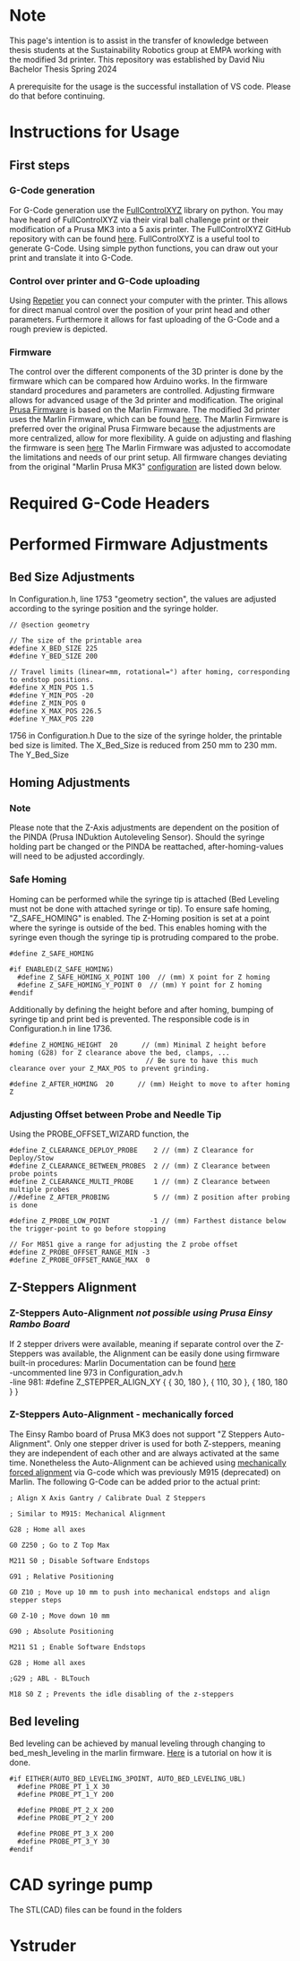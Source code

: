 # Note
This page's intention is to assist in the transfer of knowledge between thesis students at the Sustainability Robotics group at EMPA working with the modified 3d printer.
This repository was established by David Niu Bachelor Thesis Spring 2024

A prerequisite for the usage is the successful installation of VS code. Please do that before continuing.




# Instructions for Usage



## First steps
### G-Code generation 
For G-Code generation use the [FullControlXYZ](https://fullcontrol.xyz/) library on python. You may have heard of FullControlXYZ via their viral ball challenge print or their modification of a Prusa MK3 into a 5 axis printer. The FullControlXYZ GitHub repository with can be found [here](https://github.com/FullControlXYZ/fullcontrol). FullControlXYZ is a useful tool to generate G-Code. Using simple python functions, you can draw out your print and translate it into G-Code.
### Control over printer and G-Code uploading
Using [Repetier](https://www.repetier.com/) you can connect your computer with the printer. This allows for direct manual control over the position of your print head and other parameters. Furthermore it allows for fast uploading of the G-Code and a rough preview is depicted.

### Firmware
The control over the different components of the 3D printer is done by the firmware which can be compared how Arduino works. In the firmware standard procedures and parameters are controlled. Adjusting firmware allows for advanced usage of the 3d printer and modification. The original [Prusa Firmware](https://github.com/prusa3d/Prusa-Firmware) is based on the Marlin Firmware. The modified 3d printer uses the Marlin Firmware, which can be found [here](https://marlinfw.org/). The Marlin Firmware is preferred over the original Prusa Firmware because the adjustments are more centralized, allow for more flexibility. A guide on adjusting and flashing the firmware is seen [here](https://youtu.be/eq_ygvHF29I?si=oBdEPBt3eG3QWW10.)
The Marlin Firmware was adjusted to accomodate the limitations and needs of our print setup. All firmware changes deviating from the original "Marlin Prusa MK3" [configuration](https://github.com/MarlinFirmware/Configurations) are listed down below.


# Required G-Code Headers

# Performed Firmware Adjustments

## Bed Size Adjustments
In Configuration.h, line 1753 "geometry section", the values are adjusted according to the syringe position and the syringe holder.
```
// @section geometry

// The size of the printable area
#define X_BED_SIZE 225
#define Y_BED_SIZE 200

// Travel limits (linear=mm, rotational=°) after homing, corresponding to endstop positions.
#define X_MIN_POS 1.5
#define Y_MIN_POS -20
#define Z_MIN_POS 0
#define X_MAX_POS 226.5
#define Y_MAX_POS 220
```

1756 in Configuration.h 
Due to the size of the syringe holder, the printable bed size is limited. The X_Bed_Size is reduced from 250 mm to 230 mm. The Y_Bed_Size




## Homing Adjustments
### Note
Please note that the Z-Axis adjustments are dependent on the position of the PINDA (Prusa INDuktion Autoleveling Sensor). Should the syringe holding part be changed or the PINDA be reattached, after-homing-values will need to be adjusted accordingly. 
### Safe Homing
Homing can be performed while the syringe tip is attached (Bed Leveling must not be done with attached syringe or tip). To ensure safe homing, "Z_SAFE_HOMING" is enabled. The Z-Homing position is set at a point where the syringe is outside of the bed. This enables homing with the syringe even though the syringe tip is protruding compared to the probe.
```
#define Z_SAFE_HOMING

#if ENABLED(Z_SAFE_HOMING)
  #define Z_SAFE_HOMING_X_POINT 100  // (mm) X point for Z homing
  #define Z_SAFE_HOMING_Y_POINT 0  // (mm) Y point for Z homing
#endif
```
Additionally by defining the height before and after homing, bumping of syringe tip and print bed is prevented. The responsible code is in Configuration.h in line 1736.

```
#define Z_HOMING_HEIGHT  20      // (mm) Minimal Z height before homing (G28) for Z clearance above the bed, clamps, ...
                                  // Be sure to have this much clearance over your Z_MAX_POS to prevent grinding.

#define Z_AFTER_HOMING  20      // (mm) Height to move to after homing Z
```
### Adjusting Offset between Probe and Needle Tip
Using the PROBE_OFFSET_WIZARD function, the 




```
#define Z_CLEARANCE_DEPLOY_PROBE    2 // (mm) Z Clearance for Deploy/Stow
#define Z_CLEARANCE_BETWEEN_PROBES  2 // (mm) Z Clearance between probe points
#define Z_CLEARANCE_MULTI_PROBE     1 // (mm) Z Clearance between multiple probes
//#define Z_AFTER_PROBING           5 // (mm) Z position after probing is done

#define Z_PROBE_LOW_POINT          -1 // (mm) Farthest distance below the trigger-point to go before stopping

// For M851 give a range for adjusting the Z probe offset
#define Z_PROBE_OFFSET_RANGE_MIN -3
#define Z_PROBE_OFFSET_RANGE_MAX  0
```

## Z-Steppers Alignment

### Z-Steppers Auto-Alignment *not possible using Prusa Einsy Rambo Board*
If 2 stepper drivers were available, meaning if separate control over the Z-Steppers was available, the Alignment can be easily done using firmware built-in procedures:
Marlin Documentation can be found [here](https://marlinfw.org/docs/configuration/configuration.html#z-steppers-auto-alignment)  
-uncommented line 973 in Configuration_adv.h  
-line 981: #define Z_STEPPER_ALIGN_XY { {  30, 180 }, { 110,  30 }, { 180, 180 } }
### Z-Steppers Auto-Alignment - mechanically forced
The Einsy Rambo board of Prusa MK3 does not support "Z Steppers Auto-Alignment". Only one stepper driver is used for both Z-steppers, meaning they are independent of each other and are always activated at the same time.
Nonetheless the Auto-Alignment can be achieved using [mechanically forced alignment](https://www.reddit.com/r/ender3v2/comments/oy0sct/comment/h7pttyc/?utm_source=share&utm_medium=web2x&context=3) via G-code which was previously M915 (deprecated) on Marlin. The following G-Code can be added prior to the actual print:

```
; Align X Axis Gantry / Calibrate Dual Z Steppers

; Similar to M915: Mechanical Alignment

G28 ; Home all axes

G0 Z250 ; Go to Z Top Max

M211 S0 ; Disable Software Endstops

G91 ; Relative Positioning

G0 Z10 ; Move up 10 mm to push into mechanical endstops and align stepper steps

G0 Z-10 ; Move down 10 mm

G90 ; Absolute Positioning

M211 S1 ; Enable Software Endstops

G28 ; Home all axes

;G29 ; ABL - BLTouch

M18 S0 Z ; Prevents the idle disabling of the z-steppers
```

## Bed leveling
Bed leveling can be achieved by manual leveling through changing to bed_mesh_leveling in the marlin firmware. [Here](https://all3dp.com/2/mesh-bed-leveling-all-you-need-to-know/) is a tutorial on how it is done.



```
#if EITHER(AUTO_BED_LEVELING_3POINT, AUTO_BED_LEVELING_UBL)
  #define PROBE_PT_1_X 30
  #define PROBE_PT_1_Y 200

  #define PROBE_PT_2_X 200
  #define PROBE_PT_2_Y 200
  
  #define PROBE_PT_3_X 200
  #define PROBE_PT_3_Y 30
#endif
```

# CAD syringe pump
The STL(CAD) files can be found in the folders




# Ystruder

